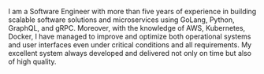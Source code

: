I am a Software Engineer with more than five years of experience in building scalable software solutions and microservices using GoLang, Python, GraphQL, and gRPC. Moreover, with the knowledge of AWS, Kubernetes, Docker, I have managed to improve and optimize both operational systems and user interfaces even under critical conditions and all requirements. My excellent system always developed and delivered not only on time but also of high quality.
<!---
zonieedhossain/zonieedhossain is a ✨ special ✨ repository because its `README.md` (this file) appears on your GitHub profile.
You can click the Preview link to take a look at your changes.
--->
